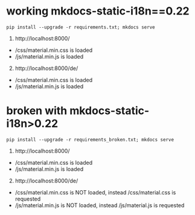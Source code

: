# working mkdocs-static-i18n==0.22

`pip install --upgrade -r requirements.txt; mkdocs serve`

1. http://localhost:8000/
  * /css/material.min.css is loaded 
  * /js/material.min.js is loaded 
2. http://localhost:8000/de/
  * /css/material.min.css is loaded 
  * /js/material.min.js is loaded 


# broken with mkdocs-static-i18n>0.22

`pip install --upgrade -r requirements_broken.txt; mkdocs serve`

1. http://localhost:8000/
  * /css/material.min.css is loaded 
  * /js/material.min.js is loaded 
2. http://localhost:8000/de/
  * /css/material.min.css is NOT loaded, instead /css/material.css is requested
  * /js/material.min.js is NOT loaded, instead /js/material.js is requested

